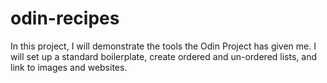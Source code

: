 # odin-recipes
In this project, I will demonstrate the tools the Odin Project has given me. I will set up a standard boilerplate, create ordered and un-ordered lists, and link to images and websites.
